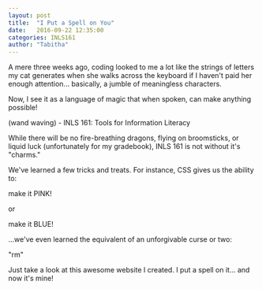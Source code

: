```yaml
---
layout: post
title:  "I Put a Spell on You"
date:   2016-09-22 12:35:00
categories: INLS161
author: "Tabitha"
---
```

A mere three weeks ago, coding looked to me a lot like the strings of letters my cat generates when she walks across the keyboard if I haven't paid her enough attention... basically, a jumble of meaningless characters.

Now, I see it as a language of magic that when spoken, can make anything possible!

(wand waving) - INLS 161: Tools for Information Literacy

While there will be no fire-breathing dragons, flying on broomsticks, or liquid luck (unfortunately for my gradebook), INLS 161 is not without it's "charms."

We've learned a few tricks and treats. For instance, CSS gives us the ability to:

make it PINK! 

or

make it BLUE!

...we've even learned the equivalent of an unforgivable curse or two:

"rm"

Just take a look at this awesome website I created. I put a spell on it... and now it's mine!